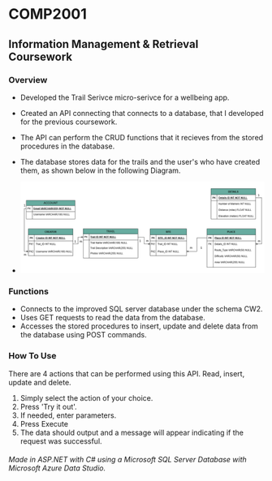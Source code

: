 # COMP2001

## Information Management & Retrieval Coursework

  

### Overview

- Developed the Trail Serivce micro-serivce for a wellbeing app.

- Created an API connecting that connects to a database, that I developed for the previous coursework.

- The API can perform the CRUD functions that it recieves from the stored procedures in the database.
- The database stores data for the trails and the user's who have created them, as shown below in the following Diagram.
- ![Entity Relationship Diagram](img.png "Entity Relationship Diagram")
### Functions

- Connects to the improved SQL server database under the schema CW2.
- Uses GET requests to read the data from the database.
- Accesses the stored procedures to insert, update and delete data from the database using POST commands.

### How To Use
There are 4 actions that can be performed using this API. Read, insert, update and delete.
1. Simply select the action of your choice.
2. Press 'Try it out'.
3. If needed, enter parameters.
4. Press Execute
5. The data should output and a message will appear indicating if the request was successful.
  

###### Made in ASP.NET with C# using a Microsoft SQL Server Database with Microsoft Azure Data Studio. 
